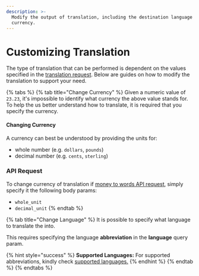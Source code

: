 ```yaml
---
description: >-
  Modify the output of translation, including the destination language and
  currency.
---
```


# Customizing Translation

The type of translation that can be performed is dependent on the values specified in the [translation request](./#sample-api-request). Below are guides on how to modify the translation to support your need.

{% tabs %}
{% tab title="Change Currency" %}
Given a numeric value of `23.23`, it's impossible to identify what currency the above value stands for. To help the us better understand how to translate, it is required that you specify the currency. 

#### Changing Currency

A currency can best be understood by providing the units for:

* whole number \(e.g. `dollars`, `pounds`\)
* decimal number \(e.g. `cents`, `sterling`\)

### API Request

To change currency of translation if [money to words API request](./#api-request), simply specify it the following body params:

* `whole_unit` 
* `decimal_unit`
{% endtab %}

{% tab title="Change Language" %}
It is possible to specify what language to translate the into. 

This requires specifying the language **abbreviation** in the **language** query param.

{% hint style="success" %}
**Supported Languages:** For supported abbreviations, kindly check [supported languages.](../../supported-languages.md#language-abbreviations)
{% endhint %}
{% endtab %}
{% endtabs %}



